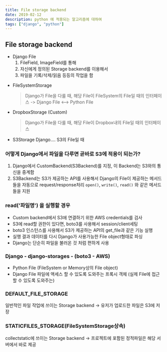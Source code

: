 ```yaml
---
title: File storage backend
date: 2019-02-12
description: python 에 적용되는 알고리즘에 대하여
tags: ["django", "python"]
---
```


## File storage backend

- Django File
  1. FileField, ImageField를 통해
  2. 자신에게 정의된 Storage backend를 이용해서
  3. 파일을 기록/삭제/읽음 등등의 작업을 함

* FileSystemStorage

  > Django가 File을 다룰 때, 해당 File이 FileSystem의 File일 때의 인터페이스 -> Django File <--> Python File

* DropboxStorage (Custom)

  > Django가 File을 다룰 때, 해당 File이 Dropbox내의 File일 때의 인터페이스

* S3Storage
  Django.... S3의 File일 때

### 어떻게 Django에서 파일을 다루면 곧바로 S3에 적용이 되는가?

1. Django에서 CustomBackend(S3Backend)를 지정, 이 Backend는 S3와의 통신을 중계함
2. S3Backend는 S3가 제공하는 API를 사용해서 Django의 File이 제공하는 메서드들을 자동으로 request/response처리 `open()`, `write()`, `read()` 와 같은 메서드들을 지원

### read('파일명') 을 실행할 경우

- Custom backend에서 S3에 연결하기 위한 AWS credentials를 검사
- S3에 read할 권한이 있다면, boto3를 사용해서 session/client세팅
- boto3 인스턴스를 사용해서 S3가 제공하는 API의 get_file과 같은 기능 실행
- 실행 결과 데이터를 다시 Django가 사용가능한 File object형태로 파싱
- Django는 단순히 파일을 불러온 것 처럼 편하게 사용

### Django - django-storages - (boto3 - AWS)

- Python File (FileSystem or Memory상의 File object)
- Django File
  파일에 액세스 할 수 있도록 도와주는 프록시 객체
  (실제 File에 접근할 수 있도록 도와주는)

### DEFAULT_FILE_STORAGE

일반적인 파일 작업에 쓰이는 Storage backend -> 유저가 업로드한 파일은 S3에 저장

### STATICFILES_STORAGE(FileSystemStorage상속)

collectstatic에 쓰이는 Storage backend -> 프로젝트에 포함된 정적파일은 해당 서버에서 바로 제공
